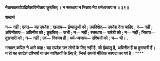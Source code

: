 **नैतत्खलायोपदिशेन्नाविनीताय कॢहचित् ।** **न स्तब्धाय न भिन्नाय नैव धर्मध्वजाय च ॥ ३९॥** 

**शब्दार्थ** 

**न—** **नहीं** **; एतत्—** **यह उपदेश** **; खलाय—** **ईष्र्यालुओं को** **; उपदिशेत्—** **उपदेश देना चाहिए** **; न—** **नहीं** **; अविनीताय—** **अविनीत को** **; कॢहचित्—** **कभी** **; न—** **नहीं** **; स्तब्धाय—** **घमंडी को** **; न—** **नहीं** **; भिन्नाय—** **दुराचारी को** **; न—** **नहीं** **;** **एव—** **निश्चय ही** **; धर्म-ध्वजाय—** **दश्भियों को** **; च—** **भी।** **.** 

**भगवान् कपिल ने आगे कहा : यह उपदेश उन लोगों के लिए नहीं है, जो ईष्र्यालु हैं,** **अविनीत हैं या दुराचारी हैं। न ही यह उपदेश दश्भियों या उन व्यक्तियों के लिए है, जिन्हें** **अपनी भौतिक सश्पदा का गर्व है।** **** 